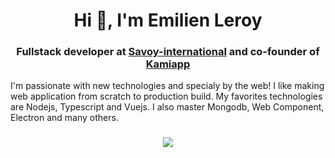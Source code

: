 <h1 align="center">Hi 👋, I'm Emilien Leroy</h1>
<h3 align="center">
  Fullstack developer at <a href="https://savoy-international.com">Savoy-international</a> and co-founder of <a href="https://kamiapp.fr">Kamiapp</a> 
</h3>


I'm passionate with new technologies and specialy by the web! I like making web application from scratch to production build. My favorites technologies are Nodejs, Typescript and Vuejs. I also master Mongodb, Web Component, Electron and many others.

<h3 align="center">
  <img src="https://github-contribution-stats.vercel.app/api/?username=emilienleroy">
</h3>



